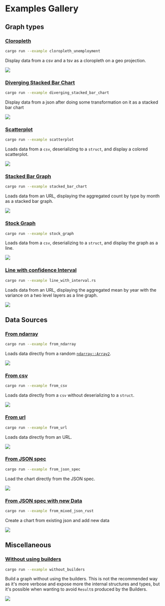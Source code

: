 # Examples Gallery

## Graph types

### [Cloropleth](https://github.com/procyon-rs/vega_lite_3.rs/blob/master/examples/cloropleth_unemployment.rs)

```bash
cargo run --example cloropleth_unemployment
```

Display data from a csv and a tsv as a cloropleth on a geo projection.

<img src="https://raw.githubusercontent.com/procyon-rs/vega_lite_3.rs/master/examples/res/screens/cloropleth_unemployment.png">

### [Diverging Stacked Bar Chart](https://github.com/procyon-rs/vega_lite_3.rs/blob/master/examples/diverging_stacked_bar_chart.rs)

```bash
cargo run --example diverging_stacked_bar_chart
```

Display data from a json after doing some transformation on it as a stacked bar chart

<img src="https://raw.githubusercontent.com/procyon-rs/vega_lite_3.rs/master/examples/res/screens/diverging_stacked_bar_chart.png">

### [Scatterplot](https://github.com/procyon-rs/vega_lite_3.rs/blob/master/examples/scatterplot.rs)

```bash
cargo run --example scatterplot
```

Loads data from a `csv`, deserializing to a `struct`, and display a colored scatterplot.

<img src="https://raw.githubusercontent.com/procyon-rs/vega_lite_3.rs/master/examples/res/screens/scatterplot.png">

### [Stacked Bar Graph](https://github.com/procyon-rs/vega_lite_3.rs/blob/master/examples/stacked_bar_chart.rs)

```bash
cargo run --example stacked_bar_chart
```

Loads data from an URL, displaying the aggregated count by type by month as a stacked bar graph.

<img src="https://raw.githubusercontent.com/procyon-rs/vega_lite_3.rs/master/examples/res/screens/stacked_bar_chart.png">

### [Stock Graph](https://github.com/procyon-rs/vega_lite_3.rs/blob/master/examples/stock_graph.rs)

```bash
cargo run --example stock_graph
```

Loads data from a `csv`, deserializing to a `struct`, and display the graph as a line.

<img src="https://raw.githubusercontent.com/procyon-rs/vega_lite_3.rs/master/examples/res/screens/stock_graph.png">

### [Line with confidence Interval](https://github.com/procyon-rs/vega_lite_3.rs/blob/master/examples/line_with_interval.rs)

```bash
cargo run --example line_with_interval.rs
```

Loads data from an URL, displaying the aggregated mean by year with the variance on a two level layers as a line graph.

<img src="https://raw.githubusercontent.com/procyon-rs/vega_lite_3.rs/master/examples/res/screens/stock_graph.png">

## Data Sources

### [From ndarray](https://github.com/procyon-rs/vega_lite_3.rs/blob/master/examples/from_ndarray.rs)

```bash
cargo run --example from_ndarray
```

Loads data directly from a random [`ndarray::Array2`](https://docs.rs/ndarray/latest/ndarray/type.Array2.html).

<img src="https://raw.githubusercontent.com/procyon-rs/vega_lite_3.rs/master/examples/res/screens/from_ndarray.png">

### [From csv](https://github.com/procyon-rs/vega_lite_3.rs/blob/master/examples/from_csv.rs)

```bash
cargo run --example from_csv
```

Loads data directly from a `csv` without deserializing to a `struct`.

<img src="https://raw.githubusercontent.com/procyon-rs/vega_lite_3.rs/master/examples/res/screens/stock_graph.png">

### [From url](https://github.com/procyon-rs/vega_lite_3.rs/blob/master/examples/from_url.rs)

```bash
cargo run --example from_url
```

Loads data directly from an URL.

<img src="https://raw.githubusercontent.com/procyon-rs/vega_lite_3.rs/master/examples/res/screens/stock_graph.png">

### [From JSON spec](https://github.com/procyon-rs/vega_lite_3.rs/blob/master/examples/from_json_spec.rs)

```bash
cargo run --example from_json_spec
```

Load the chart directly from the JSON spec.

<img src="https://raw.githubusercontent.com/procyon-rs/vega_lite_3.rs/master/examples/res/screens/diverging_stacked_bar_chart.png">

### [From JSON spec with new Data](https://github.com/procyon-rs/vega_lite_3.rs/blob/master/examples/from_mixed_json_rust.rs)

```bash
cargo run --example from_mixed_json_rust
```

Create a chart from existing json and add new data

<img src="https://raw.githubusercontent.com/procyon-rs/vega_lite_3.rs/master/examples/res/screens/mixed.png">

## Miscellaneous

### [Without using builders](https://github.com/procyon-rs/vega_lite_3.rs/blob/master/examples/without_builders.rs)

```bash
cargo run --example without_builders
```

Build a graph without using the builders. This is not the recommended way as it's more verbose and expose more the
internal structures and types, but it's possible when wanting to avoid `Result`s produced by the Builders.

<img src="https://raw.githubusercontent.com/procyon-rs/vega_lite_3.rs/master/examples/res/screens/stock_graph.png">

